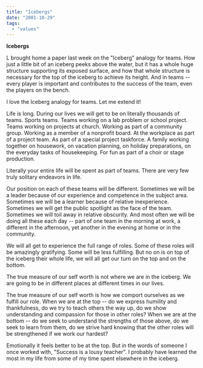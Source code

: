 ```yaml
---
title: "Icebergs"
date: "2001-10-29"
tags: 
  - "values"
---
```


**Icebergs**

L brought home a paper last week on the "Iceberg" analogy for teams. How just a little bit of an iceberg peeks above the water, but it has a whole huge structure supporting its exposed surface, and how that whole structure is necessary for the top of the iceberg to achieve its height. And in teams -- every player is important and contributes to the success of the team, even the players on the bench.

I love the Iceberg analogy for teams. Let me extend it!

Life is long. During our lives we will get to be on literally thousands of teams. Sports teams. Teams working on a lab problem or school project. Teams working on projects at church. Working as part of a community group. Working as a member of a nonprofit board. At the workplace as part of a project team. As part of a special project taskforce. A family working together on housework, on vacation planning, on holiday preparations, on the everyday tasks of housekeeping. For fun as part of a choir or stage production.

Literally your entire life will be spent as part of teams. There are very few truly solitary endeavors in life.

Our position on each of these teams will be different. Sometimes we will be a leader because of our experience and competence in the subject area. Sometimes we will be a learner because of relative inexperience. Sometimes we will get the public spotlight as the face of the team. Sometimes we will toil away in relative obscurity. And most often we will be doing all these each day -- part of one team in the morning at work, a different in the afternoon, yet another in the evening at home or in the community.

We will all get to experience the full range of roles. Some of these roles will be amazingly gratifying. Some will be less fulfilling. But no on is on top of the iceberg their whole life, we will all get our turn on the top and on the bottom.

The true measure of our self worth is not where we are in the iceberg. We are going to be in different places at different times in our lives.

The true measure of our self worth is how we comport ourselves as we fulfill our role. When we are at the top -- do we express humility and thankfulness, do we try to teach others the way up, do we show understanding and compassion for those in other roles? When we are at the bottom -- do we seek to understand the strengths of those above, do we seek to learn from them, do we strive hard knowing that the other roles will be strengthened if we work our hardest?

Emotionally it feels better to be at the top. But in the words of someone I once worked with, "Success is a lousy teacher". I probably have learned the most in my life from some of my time spent elsewhere in the iceberg.
